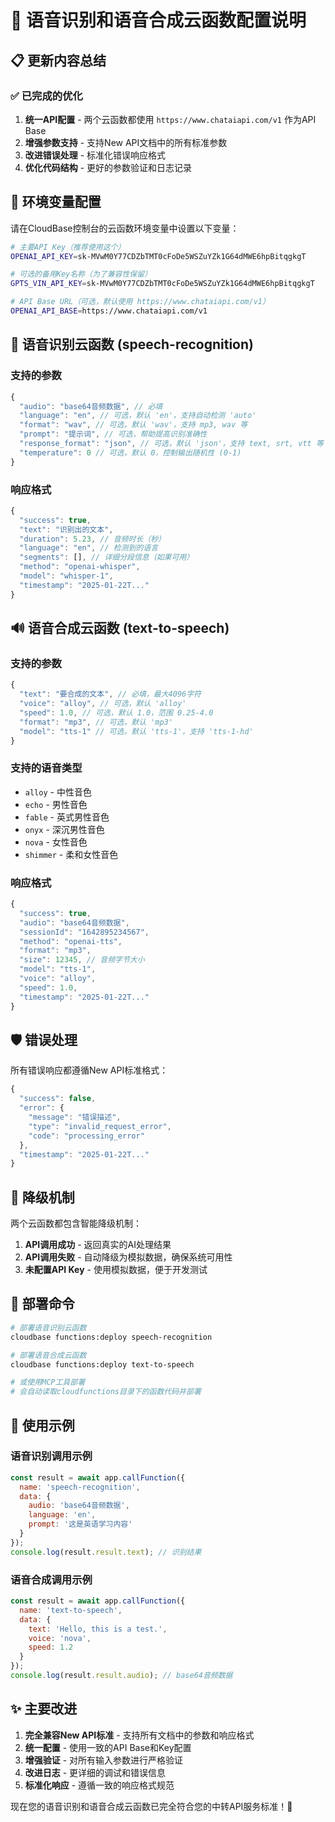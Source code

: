 # 🔧 语音识别和语音合成云函数配置说明

## 📋 **更新内容总结**

### ✅ **已完成的优化**

1. **统一API配置** - 两个云函数都使用 `https://www.chataiapi.com/v1` 作为API Base
2. **增强参数支持** - 支持New API文档中的所有标准参数
3. **改进错误处理** - 标准化错误响应格式
4. **优化代码结构** - 更好的参数验证和日志记录

## 🔑 **环境变量配置**

请在CloudBase控制台的云函数环境变量中设置以下变量：

```bash
# 主要API Key（推荐使用这个）
OPENAI_API_KEY=sk-MVwM0Y77CDZbTMT0cFoDe5WSZuYZk1G64dMWE6hpBitqgkgT

# 可选的备用Key名称（为了兼容性保留）
GPTS_VIN_API_KEY=sk-MVwM0Y77CDZbTMT0cFoDe5WSZuYZk1G64dMWE6hpBitqgkgT

# API Base URL（可选，默认使用 https://www.chataiapi.com/v1）
OPENAI_API_BASE=https://www.chataiapi.com/v1
```

## 🎤 **语音识别云函数 (speech-recognition)**

### **支持的参数**
```javascript
{
  "audio": "base64音频数据", // 必填
  "language": "en", // 可选，默认 'en'，支持自动检测 'auto'
  "format": "wav", // 可选，默认 'wav'，支持 mp3, wav 等
  "prompt": "提示词", // 可选，帮助提高识别准确性
  "response_format": "json", // 可选，默认 'json'，支持 text, srt, vtt 等
  "temperature": 0 // 可选，默认 0，控制输出随机性 (0-1)
}
```

### **响应格式**
```javascript
{
  "success": true,
  "text": "识别出的文本",
  "duration": 5.23, // 音频时长（秒）
  "language": "en", // 检测到的语言
  "segments": [], // 详细分段信息（如果可用）
  "method": "openai-whisper",
  "model": "whisper-1",
  "timestamp": "2025-01-22T..."
}
```

## 🔊 **语音合成云函数 (text-to-speech)**

### **支持的参数**
```javascript
{
  "text": "要合成的文本", // 必填，最大4096字符
  "voice": "alloy", // 可选，默认 'alloy'
  "speed": 1.0, // 可选，默认 1.0，范围 0.25-4.0
  "format": "mp3", // 可选，默认 'mp3'
  "model": "tts-1" // 可选，默认 'tts-1'，支持 'tts-1-hd'
}
```

### **支持的语音类型**
- `alloy` - 中性音色
- `echo` - 男性音色  
- `fable` - 英式男性音色
- `onyx` - 深沉男性音色
- `nova` - 女性音色
- `shimmer` - 柔和女性音色

### **响应格式**
```javascript
{
  "success": true,
  "audio": "base64音频数据",
  "sessionId": "1642895234567",
  "method": "openai-tts",
  "format": "mp3",
  "size": 12345, // 音频字节大小
  "model": "tts-1",
  "voice": "alloy",
  "speed": 1.0,
  "timestamp": "2025-01-22T..."
}
```

## 🛡️ **错误处理**

所有错误响应都遵循New API标准格式：

```javascript
{
  "success": false,
  "error": {
    "message": "错误描述",
    "type": "invalid_request_error", 
    "code": "processing_error"
  },
  "timestamp": "2025-01-22T..."
}
```

## 🔄 **降级机制**

两个云函数都包含智能降级机制：

1. **API调用成功** - 返回真实的AI处理结果
2. **API调用失败** - 自动降级为模拟数据，确保系统可用性
3. **未配置API Key** - 使用模拟数据，便于开发测试

## 🚀 **部署命令**

```bash
# 部署语音识别云函数
cloudbase functions:deploy speech-recognition

# 部署语音合成云函数
cloudbase functions:deploy text-to-speech

# 或使用MCP工具部署
# 会自动读取cloudfunctions目录下的函数代码并部署
```

## 📝 **使用示例**

### 语音识别调用示例
```javascript
const result = await app.callFunction({
  name: 'speech-recognition',
  data: {
    audio: 'base64音频数据',
    language: 'en',
    prompt: '这是英语学习内容'
  }
});
console.log(result.result.text); // 识别结果
```

### 语音合成调用示例
```javascript
const result = await app.callFunction({
  name: 'text-to-speech',
  data: {
    text: 'Hello, this is a test.',
    voice: 'nova',
    speed: 1.2
  }
});
console.log(result.result.audio); // base64音频数据
```

## ✨ **主要改进**

1. **完全兼容New API标准** - 支持所有文档中的参数和响应格式
2. **统一配置** - 使用一致的API Base和Key配置
3. **增强验证** - 对所有输入参数进行严格验证  
4. **改进日志** - 更详细的调试和错误信息
5. **标准化响应** - 遵循一致的响应格式规范

现在您的语音识别和语音合成云函数已完全符合您的中转API服务标准！🎉